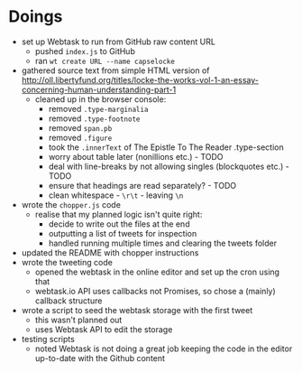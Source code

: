 # Doings

* set up Webtask to run from GitHub raw content URL
  * pushed `index.js` to GitHub
  * ran `wt create URL --name capselocke`
* gathered source text from simple HTML version of http://oll.libertyfund.org/titles/locke-the-works-vol-1-an-essay-concerning-human-understanding-part-1
  * cleaned up in the browser console:
    * removed `.type-marginalia`
    * removed `.type-footnote`
    * removed `span.pb`
    * removed `.figure`
    * took the `.innerText` of The Epistle To The Reader .type-section
    * worry about table later (nonillions etc.) - TODO
    * deal with line-breaks by not allowing singles (blockquotes etc.) - TODO
    * ensure that headings are read separately? - TODO
    * clean whitespace - `\r\t` - leaving `\n`
* wrote the `chopper.js` code
  * realise that my planned logic isn't quite right:
    * decide to write out the files at the end
    * outputting a list of tweets for inspection
    * handled running multiple times and clearing the tweets folder
* updated the README with chopper instructions
* wrote the tweeting code
  * opened the webtask in the online editor and set up the cron using that
  * webtask.io API uses callbacks not Promises, so chose a (mainly) callback structure
* wrote a script to seed the webtask storage with the first tweet
  * this wasn't planned out
  * uses Webtask API to edit the storage
* testing scripts
  * noted Webtask is not doing a great job keeping the code in the editor up-to-date with the Github content
